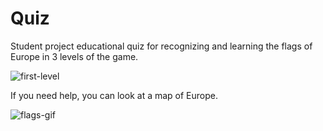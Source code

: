 # Quiz
Student project educational quiz for recognizing and learning the flags of Europe in 3 levels of the game.

![first-level](https://user-images.githubusercontent.com/16460530/153604657-1d9b96a4-df69-41fc-a77c-43077736076a.gif)


If you need help, you can look at a map of Europe.


![flags-gif](https://user-images.githubusercontent.com/16460530/153602018-75659dcf-fd8a-4064-9b63-85063ef9c7ba.gif)
